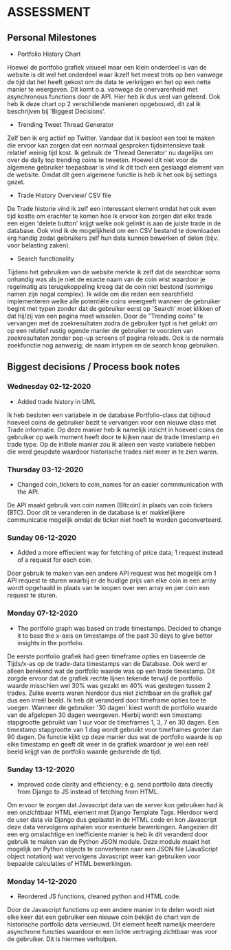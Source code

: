 # ASSESSMENT
## Personal Milestones
- Portfolio History Chart 

Hoewel de portfolio grafiek visueel maar een klein onderdeel is van de website is dit wel het onderdeel waar ikzelf het meest trots op ben vanwege de tijd dat het heeft gekost om de data te verkrijgen en het op een nette manier te weergeven. Dit komt o.a. vanwege de onervarenheid met asynchronous functions door de API. Hier heb ik dus veel van geleerd. Ook heb ik deze chart op 2 verschillende manieren opgebouwd, dit zal ik beschrijven bij 'Biggest Decisions'.
- Trending Tweet Thread Generator

Zelf ben ik erg actief op Twitter. Vandaar dat ik besloot een tool te maken die ervoor kan zorgen dat een normaal gesproken tijdsintensieve taak relatief weinig tijd kost. Ik gebruik de 'Thread Generator' nu dagelijks om over de daily top trending coins te tweeten. Hoewel dit niet voor de algemene gebruiker toepasbaar is vind ik dit toch een geslaagd element van de website. Omdat dit geen algemene functie is heb ik het ook bij settings gezet.
- Trade History Overview/ CSV file

De Trade historie vind ik zelf een interessant element omdat het ook even tijd kostte om erachter te komen hoe ik ervoor kon zorgen dat elke trade een eigen 'delete button' krijgt welke ook gelinkt is aan de juiste trade in de database. Ook vind ik de mogelijkheid om een CSV bestand te downloaden erg handig zodat gebruikers zelf hun data kunnen bewerken of delen (bijv. voor belasting zaken). 
- Search functionality

Tijdens het gebruiken van de website merkte ik zelf dat de searchbar soms onhandig was als je niet de exacte naam van de coin wist waardoor je regelmatig als terugekoppeling kreeg dat de coin niet bestond (sommige namen zijn nogal complex). Ik wilde om die reden een searchfield implementeren welke alle potentiële coins weergeeft wanneer de gebruiker begint met typen zonder dat de gebruiker eerst op 'Search' moet klikken of dat hij/zij van een pagina moet wisselen. Door de "Trending coins" te vervangen met de zoekresultaten zodra de gebruiker typt is het gelukt om op een relatief rustig ogende manier de gebruiker te voorzien van zoekresultaten zonder pop-up screens of pagina reloads. 
Ook is de normale zoekfunctie nog aanwezig; de naam intypen en de search knop gebruiken.

## Biggest decisions / Process book notes
### Wednesday 02-12-2020
- Added trade history in UML

Ik heb besloten een variabele in de database Portfolio-class dat bijhoud hoeveel coins de gebruiker bezit te vervangen voor een nieuwe class met Trade informatie. Op deze manier heb ik namelijk inzicht in hoeveel coins de gebruiker op welk moment heeft door te kijken naar de trade timestamp en trade type. Op de initiele manier zou ik alleen een vaste variabele hebben die werd geupdate waardoor historische trades niet meer in te zien waren.

### Thursday 03-12-2020
- Changed coin_tickers to coin_names for an easier commmunication with the API.

De API maakt gebruik van coin namen (Bitcoin) in plaats van coin tickers (BTC). Door dit te veranderen in de database is er makkelijkere communicatie mogelijk omdat de ticker niet hoeft te worden geconverteerd.

### Sunday 06-12-2020
- Added a more effiecient way for fetching of price data; 1 request instead of a request for each coin.

Door gebruik te maken van een andere API request was het mogelijk om 1 API request te sturen waarbij er de huidige prijs van elke coin in een array wordt opgehaald in plaats van te loopen over een array en per coin een request te sturen.

### Monday 07-12-2020 
- The portfolio graph was based on trade timestamps. Decided to change it to base the x-axis on timestamps of the past 30 days to give better insights in the portfolio.

De eerste portfolio grafiek had geen timeframe opties en baseerde de Tijds/x-as op de trade-data timestamps van de Database. Ook werd er alleen berekend wat de portfolio waarde was op een trade timestamp. Dit zorgde ervoor dat de grafiek rechte lijnen tekende terwijl de portfolio waarde misschien wel 30% was gezakt en 40% was gestegen tussen 2 trades. Zulke events waren hierdoor dus niet zichtbaar en de grafiek gaf dus een irreël beeld.
Ik heb dit veranderd door timeframe opties toe te voegen. Wanneer de gebruiker '30 dagen' kiest wordt de portfolio waarde van de afgelopen 30 dagen weergeven. Hierbij wordt een timestamp stapgrootte gebruikt van 1 uur voor de timeframes 1, 3, 7 en 30 dagen. Een timestamp stapgrootte van 1 dag wordt gebruikt voor timeframes groter dan 90 dagen. De functie kijkt op deze manier dus wat de portfolio waarde is op elke timestamp en geeft dit weer in de grafiek waardoor je wel een reël beeld krijgt van de portfolio waarde gedurende de tijd.

### Sunday 13-12-2020
- Improved code clarity and efficiency; e.g. send portfolio data directly from Django to JS instead of fetching from HTML.

Om ervoor te zorgen dat Javascript data van de server kon gebruiken had ik een onzichtbaar HTML element met Django Template Tags. Hierdoor werd de user data via Django dus geplaatst in de HTML code en kon Javascript deze data vervolgens ophalen voor eventuele bewerkingen. Aangezien dit een erg omslachtige en inefficiente manier is heb ik dit veranderd door gebruik te maken van de Python JSON module. Deze module maakt het mogelijk om Python objects te converteren naar een JSON file (JavaScript object notation) wat vervolgens Javascript weer kan gebruiken voor bepaalde calculaties of HTML bewerkingen.

### Monday 14-12-2020
- Reordered JS functions, cleaned python and HTML code.

Door de Javascript functions op een andere manier in te delen wordt niet elke keer dat een gebruiker een nieuwe coin bekijkt de chart van de historische portfolio data vernieuwd. Dit element heeft namelijk meerdere asynchrone functies waardoor er een lichte vertraging zichtbaar was voor de gebruiker. Dit is hiermee verholpen.